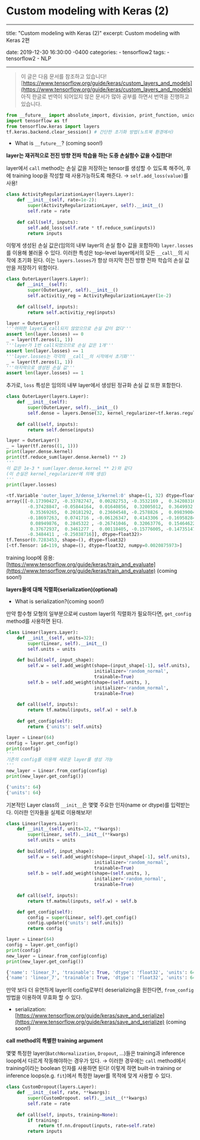 # Custom modeling with Keras (2)

---
title: "Custom modeling with Keras (2)"
excerpt: Custom modeling with Keras 2편

date: 2019-12-30 16:30:00 -0400
categories: 
	- tensorflow2
tags:
	- tensorflow2
	- NLP

---

> 이 글은 다음 문서를 참조하고 있습니다!
[https://www.tensorflow.org/guide/keras/custom_layers_and_models](https://www.tensorflow.org/guide/keras/custom_layers_and_models)
아직 한글로 번역이 되어있지 않은 문서가 많아 공부를 하면서 번역을 진행하고 있습니다.
```python
from __future__ import absolute_import, division, print_function, unicode_literals
import tensorflow as tf
from tensorflow.keras import layers
tf.keras.backend.clear_session() # 간단한 초기화 방법(노트북 환경에서)
```
* What is ```__future__```? (coming soon!)

**layer는 재귀적으로 전진 방향 전파 학습을 하는 도중 손실함수 값을 수집한다!**

layer에서 `call` method는 손실 값을 저장하는 tensor를 생성할 수 있도록 해주어, 후에 training loop을 작성할 때 사용가능하도록 해준다.
→ `self.add_loss(value)`를 사용!

```python
class ActivityRegularizationLayer(layers.Layer):
    def __init__(self, rate=1e-2):
        super(ActivityRegularizationLayer, self).__init__()
        self.rate = rate
    
    def call(self, inputs):
        self.add_loss(self.rate * tf.reduce_sum(inputs))
        return inputs
```

이렇게 생성된 손실 값은(임의의 내부 layer의 손실 함수 값을 포함하여) `layer.losses`를 이용해 불러올 수 있다. 이러한 특성은 top-level layer에서의 모든 `__call__`의 시작에 초기화 된다. 이는 `layers.losses`가 항상 마지막 전진 방향 전파 학습의 손실 값만을 저장하기 위함이다.
```python
class OuterLayer(layers.Layer):
    def __init__(self):
        super(OuterLayer, self).__init__()
        self.activitiy_reg = ActivityRegularizationLayer(1e-2)
    
    def call(self, inputs):
        return self.activitiy_reg(inputs)
```
```python
layer = OuterLayer()
'''어떠한 layer도 call되지 않았으므로 손실 값이 없다'''
assert len(layer.losses) == 0
_ = layer(tf.zeros(1, 1))
'''layer가 1번 call되었으므로 손실 값은 1개'''
assert len(layer.losses) == 1
'''layer.losses는 각각의 __call__의 시작에서 초기화'''
_ = layer(tf.zeros(1, 1))
'''마지막으로 생성된 손실 값'''
assert len(layer.losses) == 1
```
추가로, `loss` 특성은 임의의 내부 layer에서 생성된 정규화 손실 값 또한 포함한다.
```python
class OuterLayer(layers.Layer):
    def __init__(self):
        super(OuterLayer, self).__init__()
        self.dense = layers.Dense(32, kernel_regularizer=tf.keras.regularizers.l2(1e-3))
    
    def call(self, inputs):
        return self.dense(inputs)
```
```python
layer = OuterLayer()
_ = layer(tf.zeros((1, 1)))
print(layer.dense.kernel)
print(tf.reduce_sum(layer.dense.kernel) ** 2)
'''
이 값은 1e-3 * sum(layer.dense.kernel ** 2)와 같다
(이 손실은 kernel_regularizer에 의해 생성)
'''
print(layer.losses)
```
```python
<tf.Variable 'outer_layer_3/dense_1/kernel:0' shape=(1, 32) dtype=float32, numpy=
array([[-0.17390427, -0.33782747,  0.00282753, -0.3532169 ,  0.34208316,
        -0.37428847, -0.05844164,  0.01640856,  0.32005012,  0.3649932 ,
         0.35369265,  0.20181292,  0.23604548, -0.2578826 ,  0.09839004,
        -0.18697263,  0.0741716 , -0.06126347,  0.4143306 , -0.16958284,
         0.08949876,  0.2845322 , -0.26741046,  0.32063776,  0.15464622,
         0.37672937,  0.3461277 ,  0.00118405, -0.15776005, -0.14735147,
        -0.3484411 , -0.25038716]], dtype=float32)>
tf.Tensor(0.7283453, shape=(), dtype=float32)
[<tf.Tensor: id=119, shape=(), dtype=float32, numpy=0.0020875973>]
```

training loop에 응용: [https://www.tensorflow.org/guide/keras/train_and_evaluate](https://www.tensorflow.org/guide/keras/train_and_evaluate) (coming soon!)

**layers들에 대해 직렬화(serialization)(optional)**

* What is serialization?(coming soon!)

만약 함수형 모형의 일부분으로써 custom layer의 직렬화가 필요하다면, `get_config`  method를 사용하면 된다.

```python
class Linear(layers.Layer):
    def __init__(self, units=32):
        super(Linear, self).__init__()
        self.units = units
    
    def build(self, input_shape):
        self.w = self.add_weight(shape=(input_shape[-1], self.units),
                                 initializer='random_normal',
                                 trainable=True)
        self.b = self.add_weight(shape=(self.units, ),
                                 initializer='random_normal',
                                 trainable=True)
    
    def call(self, inputs):
        return tf.matmul(inputs, self.w) + self.b
    
    def get_config(self):
        return {'units': self.units}
```

```python
layer = Linear(64)
config = layer.get_config()
print(config)
'''
기존의 config를 이용해 새로운 layer를 생성 가능
'''
new_layer = Linear.from_config(config)
print(new_layer.get_config())
```
```python
{'units': 64}
{'units': 64}
```
기본적인 Layer class의 `__init__`은 몇몇 주요한 인자(name or dtype)를 입력받는다. 이러한 인자들을 실제로 이용해보자!
```python
class Linear(layers.Layer):
    def __init__(self, units=32, **kwargs):
        super(Linear, self).__init__(**kwargs)
        self.units = units
    
    def build(self, input_shape):
        self.w = self.add_weight(shape=(input_shape[-1], self.units),
                                 initializer='random_normal',
                                 trainable=True)
        self.b = self.add_weight(shape=(self.units, ),
                                 initalizer='random_normal',
                                 trainable=True)
        
    def call(self, inputs):
        return tf.matmul(inputs, self.w) + self.b

    def get_config(self):
        config = super(Linear, self).get_config()
        config.update({'units': self.units})
        return config
```

```python
layer = Linear(64)
config = layer.get_config()
print(config)
new_layer = Linear.from_config(config)
print(new_layer.get_config())
```
```python
{'name': 'linear_7', 'trainable': True, 'dtype': 'float32', 'units': 64}
{'name': 'linear_7', 'trainable': True, 'dtype': 'float32', 'units': 64}
```
만약 보다 더 유연하게 layer의 config로부터 deserializing을 원한다면, `from_config` 방법을 이용하여 무효화 할 수 있다.

* serialization: [https://www.tensorflow.org/guide/keras/save_and_serialize](https://www.tensorflow.org/guide/keras/save_and_serialize) (coming soon!)

**call method의 특별한 training argument**

몇몇 특정한 layer(`BatchNormalization`, `Dropout`, ...)들은 training과 inference loop에서 다르게 작동해야하는 경우가 있다.
→ 이러한 경우에는 `call` method에서 training이라는 boolean 인자를 사용하면 된다! 이렇게 하면 built-in training or inference loops(e.g. `fit`)에서 특정한 layer를 목적에 맞게 사용할 수 있다.

```python
class CustomDropout(layers.Layer):
    def __init__(self, rate, **kwargs):
        super(CustomDropout. self).__init__(**kwargs)
        self.rate = rate
    
    def call(self, inputs, training=None):
        if training:
            return tf.nn.dropout(inputs, rate=self.rate)
        return inputs
```

<!--stackedit_data:
eyJoaXN0b3J5IjpbLTY3NjI2MjE2NCwtMTYxODYyNDQwNV19
-->